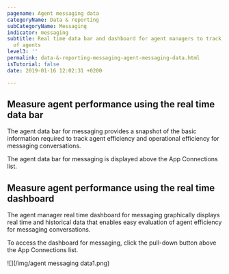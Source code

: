 ```yaml
---
pagename: Agent messaging data
categoryName: Data & reporting
subCategoryName: Messaging
indicator: messaging
subtitle: Real time data bar and dashboard for agent managers to track performance
  of agents
level3: ''
permalink: data-&-reporting-messaging-agent-messaging-data.html
isTutorial: false
date: 2019-01-16 12:02:31 +0200

---
```

## **Measure agent performance using the real time data bar**

The agent data bar for messaging provides a snapshot of the basic information required to track agent efficiency and operational efficiency for messaging conversations.

The agent data bar for messaging is displayed above the App Connections list.

## **Measure agent performance using the real time dashboard**

The agent manager real time dashboard for messaging graphically displays real time and historical data that enables easy evaluation of agent efficiency for messaging conversations.

To access the dashboard for messaging, click the pull-down button above the App Connections list.

![](/img/agent messaging data1.png)